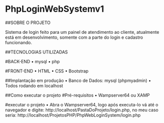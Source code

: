 # PhpLoginWebSystemv1
##SOBRE O PROJETO

Sistema de login feito para um painel de atendimento ao cliente, atualmente está em desenvolvimento, somente com a parte do login e cadastro funcionando.

##TECNOLOGIAS UTILIZADAS 

#BACK-END
• mysql
• php

#FRONT-END
• HTML
• CSS
• Bootstrap

##Implantação em produção
• Banco de Dados: mysql (phpmyadmin)
• Todos rodando em localhost

##Como executar o projeto
#Pré-requisitos
• Wampserver64 ou XAMP

#executar o projeto
• Abra o Wampserver64, logo após executa-lo vá até o navegador e digite:  http://localhost/PastaDoProjeto/login.php, no meu caso seria: 
http://localhost/ProjetosPHP/PhpWebLoginSystem/login.php

